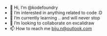 - 👋 Hi, I’m @kodefoundry
- 👀 I’m interested in anything related to code :D
- 🌱 I’m currently learning .. and will never stop
- 💞️ I’m looking to collaborate on excalidraw
- 📫 How to reach me biju.n@outlook.com

<!---
kodefoundry/kodefoundry is a ✨ special ✨ repository because its `README.md` (this file) appears on your GitHub profile.
You can click the Preview link to take a look at your changes.
--->
